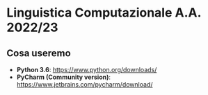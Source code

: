 # Linguistica Computazionale A.A. 2022/23
## Cosa useremo

- **Python 3.6**: https://www.python.org/downloads/
- **PyCharm (Community version)**: https://www.jetbrains.com/pycharm/download/

